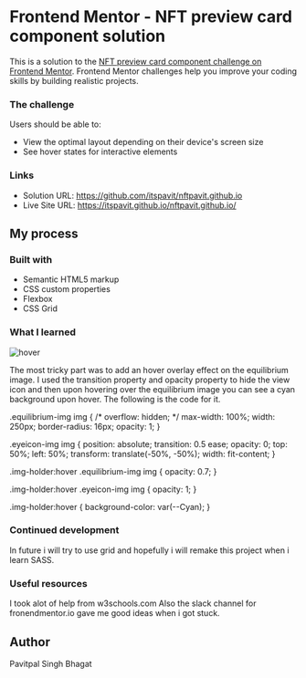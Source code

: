 # Frontend Mentor - NFT preview card component solution

This is a solution to the [NFT preview card component challenge on Frontend Mentor](https://www.frontendmentor.io/challenges/nft-preview-card-component-SbdUL_w0U). Frontend Mentor challenges help you improve your coding skills by building realistic projects. 

### The challenge

Users should be able to:

- View the optimal layout depending on their device's screen size
- See hover states for interactive elements

### Links

- Solution URL: https://github.com/itspavit/nftpavit.github.io
- Live Site URL: https://itspavit.github.io/nftpavit.github.io/

## My process

### Built with

- Semantic HTML5 markup
- CSS custom properties
- Flexbox
- CSS Grid


### What I learned

![hover](https://user-images.githubusercontent.com/92730827/150962329-a6518d5e-9d1b-4e5e-88ab-155819fabfde.png)

The most tricky part was to add an hover overlay effect on the equilibrium image. I used the transition property and opacity property to hide the view icon and then upon hovering over the equilibrium image you can see a cyan background upon hover. The following is the code for it.

.equilibrium-img img {
  /* overflow: hidden; */
  max-width: 100%;
  width: 250px;
  border-radius: 16px;
  opacity: 1;
}

.eyeicon-img img {
  position: absolute;
  transition: 0.5 ease;
  opacity: 0;
  top: 50%;
  left: 50%;
  transform: translate(-50%, -50%);
  width: fit-content;
}

.img-holder:hover .equilibrium-img img {
  opacity: 0.7;
}

.img-holder:hover .eyeicon-img img {
  opacity: 1;
}

.img-holder:hover {
  background-color: var(--Cyan);
}


### Continued development

In future i will try to use grid and hopefully i will remake this project when i learn SASS.

### Useful resources

I took alot of help from w3schools.com
Also the slack channel for fronendmentor.io gave me good ideas when i got stuck.

## Author

Pavitpal Singh Bhagat
